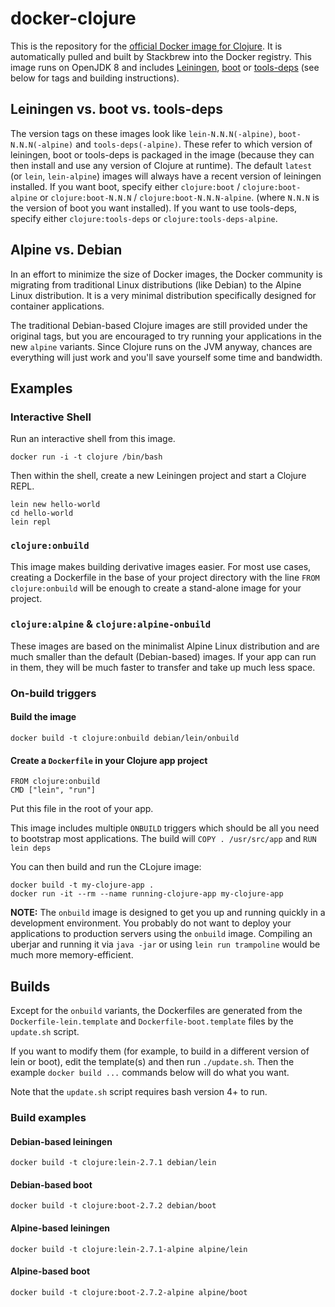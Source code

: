 # docker-clojure

This is the repository for the [official Docker image for Clojure](https://registry.hub.docker.com/_/clojure/).
It is automatically pulled and built by Stackbrew into the Docker registry.
This image runs on OpenJDK 8 and includes [Leiningen](http://leiningen.org), [boot](http://boot-clj.com) or [tools-deps](https://clojure.org/reference/deps_and_cli) (see below for tags and building instructions).

## Leiningen vs. boot vs. tools-deps

The version tags on these images look like `lein-N.N.N(-alpine)`, `boot-N.N.N(-alpine)` and `tools-deps(-alpine)`. These refer to which version of leiningen, boot or tools-deps is packaged in the image (because they can then install and use any version of Clojure at runtime). The default `latest` (or `lein`, `lein-alpine`) images will always have a recent version of leiningen installed. If you want boot, specify either `clojure:boot` / `clojure:boot-alpine` or `clojure:boot-N.N.N` / `clojure:boot-N.N.N-alpine`. (where `N.N.N` is the version of boot you want installed). If you want to use tools-deps, specify either `clojure:tools-deps` or `clojure:tools-deps-alpine`.

## Alpine vs. Debian

In an effort to minimize the size of Docker images, the Docker community is migrating from traditional Linux distributions (like Debian) to the Alpine Linux distribution. It is a very minimal distribution specifically designed for container applications.

The traditional Debian-based Clojure images are still provided under the original tags, but you are encouraged to try running your applications in the new `alpine` variants. Since Clojure runs on the JVM anyway, chances are everything will just work and you'll save yourself some time and bandwidth.

## Examples

### Interactive Shell

Run an interactive shell from this image.

```
docker run -i -t clojure /bin/bash
```

Then within the shell, create a new Leiningen project and start a Clojure REPL.

```
lein new hello-world
cd hello-world
lein repl
```

### `clojure:onbuild`

This image makes building derivative images easier. For most use cases, creating a Dockerfile in the base of your project directory with the line `FROM clojure:onbuild` will be enough to create a stand-alone image for your project.

### `clojure:alpine` & `clojure:alpine-onbuild`

These images are based on the minimalist Alpine Linux distribution and are much smaller than the default (Debian-based) images. If your app can run in them, they will be much faster to transfer and take up much less space.

### On-build triggers

#### Build the image

```
docker build -t clojure:onbuild debian/lein/onbuild
```

#### Create a `Dockerfile` in your Clojure app project

```
FROM clojure:onbuild
CMD ["lein", "run"]
```

Put this file in the root of your app.

This image includes multiple `ONBUILD` triggers which should be all you need to bootstrap most applications. The build will `COPY . /usr/src/app` and `RUN lein deps`

You can then build and run the CLojure image:

```
docker build -t my-clojure-app .
docker run -it --rm --name running-clojure-app my-clojure-app
```

**NOTE:** The `onbuild` image is designed to get you up and running quickly in a development environment. You probably do not want to deploy your applications to production servers using the `onbuild` image. Compiling an uberjar and running it via `java -jar` or using `lein run trampoline` would be much more memory-efficient.

## Builds

Except for the `onbuild` variants, the Dockerfiles are generated from the `Dockerfile-lein.template` and `Dockerfile-boot.template` files by the `update.sh` script.

If you want to modify them (for example, to build in a different version of lein or boot), edit the template(s) and then run `./update.sh`. Then the example `docker build ...` commands below will do what you want.

Note that the `update.sh` script requires bash version 4+ to run.

### Build examples

#### Debian-based leiningen

```
docker build -t clojure:lein-2.7.1 debian/lein
```

#### Debian-based boot

```
docker build -t clojure:boot-2.7.2 debian/boot
```

#### Alpine-based leiningen

```
docker build -t clojure:lein-2.7.1-alpine alpine/lein
```

#### Alpine-based boot

```
docker build -t clojure:boot-2.7.2-alpine alpine/boot
```
